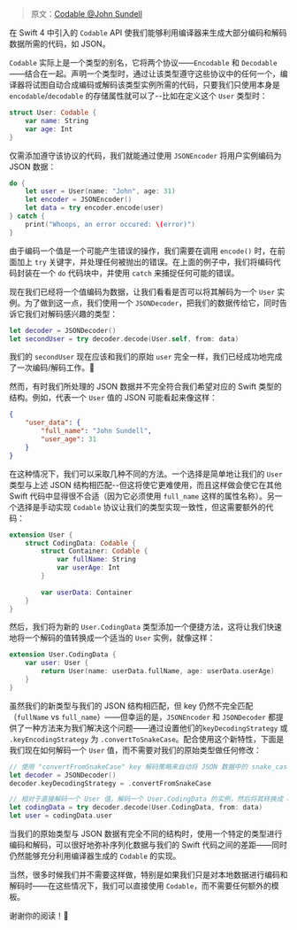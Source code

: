 > 原文：[Codable @John Sundell](https://www.swiftbysundell.com/basics/codable/)



在 Swift 4 中引入的 `Codable` API 使我们能够利用编译器来生成大部分编码和解码数据所需的代码，如 JSON。

`Codable` 实际上是一个类型的别名，它将两个协议——`Encodable` 和 `Decodable`——结合在一起。声明一个类型时，通过让该类型遵守这些协议中的任何一个，编译器将试图自动合成编码或解码该类型实例所需的代码，只要我们只使用本身是 `encodable`/`decodable` 的存储属性就可以了--比如在定义这个 `User` 类型时：

```swift
struct User: Codable {
    var name: String
    var age: Int
}
```

仅需添加遵守该协议的代码，我们就能通过使用 `JSONEncoder` 将用户实例编码为 JSON 数据：

```swift
do {
    let user = User(name: "John", age: 31)
    let encoder = JSONEncoder()
    let data = try encoder.encode(user)
} catch {
    print("Whoops, an error occured: \(error)")
}
```

由于编码一个值是一个可能产生错误的操作，我们需要在调用 `encode()` 时，在前面加上 `try` 关键字，并处理任何被抛出的错误。在上面的例子中，我们将编码代码封装在一个 `do` 代码块中，并使用 `catch` 来捕捉任何可能的错误。

现在我们已经将一个值编码为数据，让我们看看是否可以将其解码为一个 `User` 实例。为了做到这一点，我们使用一个 `JSONDecoder`，把我们的数据传给它，同时告诉它我们对解码感兴趣的类型：

```swift
let decoder = JSONDecoder()
let secondUser = try decoder.decode(User.self, from: data)
```

我们的 `secondUser` 现在应该和我们的原始 `user` 完全一样，我们已经成功地完成了一次编码/解码工作。🎉

然而，有时我们所处理的 JSON 数据并不完全符合我们希望对应的 Swift 类型的结构。例如，代表一个 `User` 值的 JSON 可能看起来像这样：

```json
{
    "user_data": {
        "full_name": "John Sundell",
        "user_age": 31
    }
}
```

在这种情况下，我们可以采取几种不同的方法。一个选择是简单地让我们的 `User` 类型与上述 JSON 结构相匹配--但这将使它更难使用，而且这样做会使它在其他 Swift 代码中显得很不合适（因为它必须使用 `full_name` 这样的属性名称）。另一个选择是手动实现 `Codable` 协议让我们的类型实现一致性，但这需要额外的代码：

```swift
extension User {
    struct CodingData: Codable {
        struct Container: Codable {
            var fullName: String
            var userAge: Int
        }
        
        var userData: Container
    }
}
```

然后，我们将为新的 `User.CodingData` 类型添加一个便捷方法，这将让我们快速地将一个解码的值转换成一个适当的 `User` 实例，就像这样：

```swift
extension User.CodingData {
    var user: User {
        return User(name: userData.fullName, age: userData.userAge)
    }
}
```

虽然我们的新类型与我们的 JSON 结构相匹配，但 key 仍然不完全匹配（`fullName` vs `full_name`）——但幸运的是，`JSONEncoder` 和 `JSONDecoder` 都提供了一种方法来为我们解决这个问题——通过设置他们的`keyDecodingStrategy` 或 `.keyEncodingStrategy` 为 `.convertToSnakeCase`。配合使用这个新特性，下面是我们现在如何解码一个 `User` 值，而不需要对我们的原始类型做任何修改：

```swift
// 使用 "convertFromSnakeCase" key 解码策略来自动将 JSON 数据中的 snake_case 格式的 key 转换为 camelCase 格式
let decoder = JSONDecoder()
decoder.keyDecodingStrategy = .convertFromSnakeCase

// 相对于直接解码一个 User 值，解码一个 User.CodingData 的实例，然后将其转换成 user
let codingData = try decoder.decode(User.CodingData, from: data)
let user = codingData.user
```

当我们的原始类型与 JSON 数据有完全不同的结构时，使用一个特定的类型进行编码和解码，可以很好地弥补序列化数据与我们的 Swift 代码之间的差距——同时仍然能够充分利用编译器生成的 `Codable` 的实现。

当然，很多时候我们并不需要这样做，特别是如果我们只是对本地数据进行编码和解码时——在这些情况下，我们可以直接使用 `Codable`，而不需要任何额外的模板。

谢谢你的阅读！🚀
